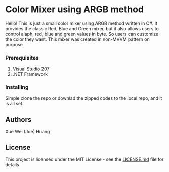 # Color Mixer using ARGB method

Hello! This is just a small color mixer using ARGB method written in C#. It provides the classic Red, Blue and Green mixer, but it also allows users to control alaph, red, blue and green values in byte.
So users can customize the color they want.
This mixer was created in non-MVVM pattern on purpose

### Prerequisites

1. Visual Studio 207
2. .NET Framework


### Installing

Simple clone the repo or downlad the zipped codes to the local repo, and it is all set.

## Authors

Xue Wei (Joe) Huang

## License

This project is licensed under the MIT License - see the [LICENSE.md](LICENSE.md) file for details

